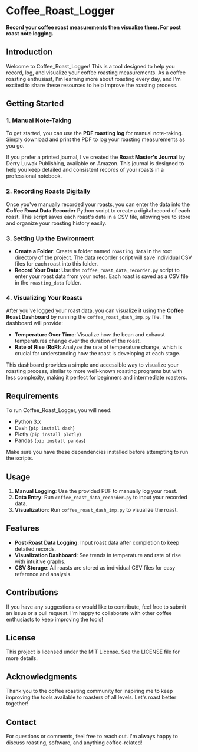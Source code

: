 # Coffee_Roast_Logger

**Record your coffee roast measurements then visualize them. For post roast note logging.**

## Introduction

Welcome to Coffee_Roast_Logger! This is a tool designed to help you record, log, and visualize your coffee roasting measurements. As a coffee roasting enthusiast, I'm learning more about roasting every day, and I'm excited to share these resources to help improve the roasting process.

## Getting Started

### 1. Manual Note-Taking

To get started, you can use the **PDF roasting log** for manual note-taking. Simply download and print the PDF to log your roasting measurements as you go.

If you prefer a printed journal, I've created the **Roast Master's Journal** by Derry Luwak Publishing, available on Amazon. This journal is designed to help you keep detailed and consistent records of your roasts in a professional notebook.

### 2. Recording Roasts Digitally

Once you've manually recorded your roasts, you can enter the data into the **Coffee Roast Data Recorder** Python script to create a digital record of each roast. This script saves each roast's data in a CSV file, allowing you to store and organize your roasting history easily.

### 3. Setting Up the Environment

- **Create a Folder**: Create a folder named `roasting_data` in the root directory of the project. The data recorder script will save individual CSV files for each roast into this folder.
- **Record Your Data**: Use the `coffee_roast_data_recorder.py` script to enter your roast data from your notes. Each roast is saved as a CSV file in the `roasting_data` folder.

### 4. Visualizing Your Roasts

After you've logged your roast data, you can visualize it using the **Coffee Roast Dashboard** by running the `coffee_roast_dash_imp.py` file. The dashboard will provide:

- **Temperature Over Time**: Visualize how the bean and exhaust temperatures change over the duration of the roast.
- **Rate of Rise (RoR)**: Analyze the rate of temperature change, which is crucial for understanding how the roast is developing at each stage.

This dashboard provides a simple and accessible way to visualize your roasting process, similar to more well-known roasting programs but with less complexity, making it perfect for beginners and intermediate roasters.

## Requirements

To run Coffee_Roast_Logger, you will need:

- Python 3.x
- Dash (`pip install dash`)
- Plotly (`pip install plotly`)
- Pandas (`pip install pandas`)

Make sure you have these dependencies installed before attempting to run the scripts.

## Usage

1. **Manual Logging**: Use the provided PDF to manually log your roast.
2. **Data Entry**: Run `coffee_roast_data_recorder.py` to input your recorded data.
3. **Visualization**: Run `coffee_roast_dash_imp.py` to visualize the roast.

## Features

- **Post-Roast Data Logging**: Input roast data after completion to keep detailed records.
- **Visualization Dashboard**: See trends in temperature and rate of rise with intuitive graphs.
- **CSV Storage**: All roasts are stored as individual CSV files for easy reference and analysis.

## Contributions

If you have any suggestions or would like to contribute, feel free to submit an issue or a pull request. I'm happy to collaborate with other coffee enthusiasts to keep improving the tools!

## License

This project is licensed under the MIT License. See the LICENSE file for more details.

## Acknowledgments

Thank you to the coffee roasting community for inspiring me to keep improving the tools available to roasters of all levels. Let's roast better together!

## Contact

For questions or comments, feel free to reach out. I'm always happy to discuss roasting, software, and anything coffee-related!
